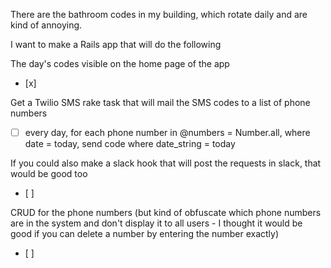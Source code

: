 There are the bathroom codes in my building, which rotate daily and are kind of annoying. 

I want to make a Rails app that will do the following

The day's codes visible on the home page of the app
- [x]

Get a Twilio SMS rake task that will mail the SMS codes to a list of phone numbers
- [ ] every day, for each phone number in @numbers = Number.all, where date = today, send code where date_string = today

If you could also make a slack hook that will post the requests in slack, that would be good too
- [ ]

CRUD for the phone numbers (but kind of obfuscate which phone numbers are in the system and don't display it to all users - I thought it would be good if you can delete a number by entering the number exactly)
- [ ]
